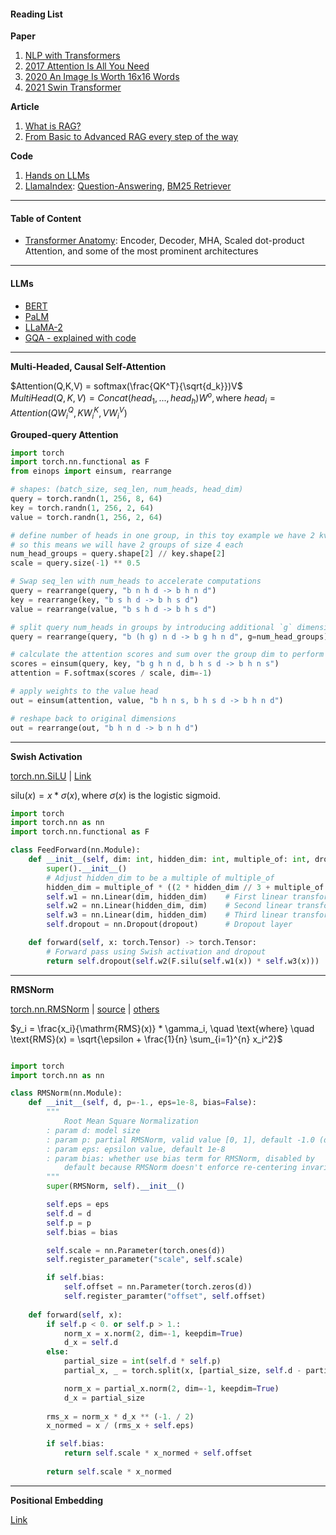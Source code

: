#### Reading List 

**Paper**

1. [NLP with Transformers](//C:/Users/caiji/Documents/PDF/Lewis%20Tunstall,%20Leandro%20von%20Werra,%20Thomas%20Wolf%20-%20Natural%20Language%20Processing%20with%20Transformers_%20Building%20Language%20Applications%20with%20Hugging%20Face-O'Reilly%20Media%20(2022).pdf)
2. [2017 Attention Is All You Need](https://arxiv.org/pdf/1706.03762)
3. [2020 An Image Is Worth 16x16 Words](https://arxiv.org/pdf/2010.11929)
4. [2021 Swin Transformer](https://arxiv.org/pdf/2103.14030)


**Article**

1. [What is RAG?](https://cohere.com/blog/what-is-rag)
2. [From Basic to Advanced RAG every step of the way](https://rahuld3eora.medium.com/from-basic-to-advanced-rag-every-step-of-the-way-dee3a3a1aae9)

**Code**  

1. [Hands on LLMs](https://github.com/HandsOnLLM/Hands-On-Large-Language-Models/tree/main)  
2. [LlamaIndex](https://github.com/run-llama/llama_index/tree/main): [Question-Answering](https://docs.llamaindex.ai/en/stable/use_cases/q_and_a/), [BM25 Retriever](https://docs.llamaindex.ai/en/stable/examples/retrievers/bm25_retriever/)  


---

#### Table of Content 

- [Transformer Anatomy](#transformer-anatomy): Encoder, Decoder, MHA, Scaled dot-product Attention, and some of the most prominent architectures

---

#### LLMs

- [BERT](https://cameronrwolfe.substack.com/p/language-understanding-with-bert#§berts-architecture)  
- [PaLM](https://blog.eleuther.ai/rotary-embeddings/)  
- [LLaMA-2](https://cameronrwolfe.substack.com/p/llama-2-from-the-ground-up)  
- [GQA - explained with code](https://medium.com/@maxshapp/grouped-query-attention-gqa-explained-with-code-e56ee2a1df5a)

---

**Multi-Headed, Causal Self-Attention**  

$Attention(Q,K,V) = softmax(\frac{QK^T}{\sqrt{d_k}})V$  
$MultiHead(Q,K,V) = Concat(head_1, ..., head_h)W^o, \text{where } head_i = Attention(QW^Q_i, KW^K_i, VW^V_i)$

**Grouped-query Attention**  

```python  
import torch
import torch.nn.functional as F
from einops import einsum, rearrange

# shapes: (batch_size, seq_len, num_heads, head_dim)  
query = torch.randn(1, 256, 8, 64)  
key = torch.randn(1, 256, 2, 64)  
value = torch.randn(1, 256, 2, 64)  

# define number of heads in one group, in this toy example we have 2 kv_heads, 
# so this means we will have 2 groups of size 4 each
num_head_groups = query.shape[2] // key.shape[2]
scale = query.size(-1) ** 0.5

# Swap seq_len with num_heads to accelerate computations
query = rearrange(query, "b n h d -> b h n d")
key = rearrange(key, "b s h d -> b h s d")
value = rearrange(value, "b s h d -> b h s d")

# split query num_heads in groups by introducing additional `g` dimension
query = rearrange(query, "b (h g) n d -> b g h n d", g=num_head_groups)

# calculate the attention scores and sum over the group dim to perform averaging 
scores = einsum(query, key, "b g h n d, b h s d -> b h n s")
attention = F.softmax(scores / scale, dim=-1)

# apply weights to the value head
out = einsum(attention, value, "b h n s, b h s d -> b h n d")

# reshape back to original dimensions
out = rearrange(out, "b h n d -> b n h d")
```



---

**Swish Activation**

[torch.nn.SiLU](https://pytorch.org/docs/stable/generated/torch.nn.SiLU.html) | [Link](https://medium.com/@jiangmen28/beyond-relu-discovering-the-power-of-swiglu-超越-relu-发现-swiglu-的力量-9dbc7d8258bf)

$\text{silu}(x) = x * \sigma(x), \text{where } \sigma(x) \text{ is the logistic sigmoid.}$

```python
import torch 
import torch.nn as nn
import torch.nn.functional as F

class FeedForward(nn.Module):
    def __init__(self, dim: int, hidden_dim: int, multiple_of: int, dropout: float):
        super().__init__()
        # Adjust hidden_dim to be a multiple of multiple_of
        hidden_dim = multiple_of * ((2 * hidden_dim // 3 + multiple_of -1) // multiple_of)
        self.w1 = nn.Linear(dim, hidden_dim)    # First linear transformation
        self.w2 = nn.Linear(hidden_dim, dim)    # Second linear transformation
        self.w3 = nn.Linear(dim, hidden_dim)    # Third linear transformation 
        self.dropout = nn.Dropout(dropout)      # Dropout layer

    def forward(self, x: torch.Tensor) -> torch.Tensor:
        # Forward pass using Swish activation and dropout
        return self.dropout(self.w2(F.silu(self.w1(x)) * self.w3(x)))
```

---

**RMSNorm**

[torch.nn.RMSNorm](https://pytorch.org/docs/stable/generated/torch.nn.RMSNorm.html) | [source](https://github.com/pytorch/pytorch/blob/v2.6.0/torch/nn/modules/normalization.py#L321) | [others](https://github.com/bzhangGo/rmsnorm/blob/master/rmsnorm_torch.py)

$y_i = \frac{x_i}{\mathrm{RMS}(x)} * \gamma_i, \quad
        \text{where} \quad \text{RMS}(x) = \sqrt{\epsilon + \frac{1}{n} \sum_{i=1}^{n} x_i^2}$

```python 

import torch
import torch.nn as nn

class RMSNorm(nn.Module):
    def __init__(self, d, p=-1., eps=1e-8, bias=False):
        """
            Root Mean Square Normalization
        : param d: model size
        : param p: partial RMSNorm, valid value [0, 1], default -1.0 (disable)
        : param eps: epsilon value, default 1e-8
        : param bias: whether use bias term for RMSNorm, disabled by 
            default because RMSNorm doesn't enforce re-centering invariance.
        """
        super(RMSNorm, self).__init__()

        self.eps = eps
        self.d = d
        self.p = p
        self.bias = bias

        self.scale = nn.Parameter(torch.ones(d))
        self.register_parameter("scale", self.scale)

        if self.bias:
            self.offset = nn.Parameter(torch.zeros(d))
            self.register_paramter("offset", self.offset)
    
    def forward(self, x):
        if self.p < 0. or self.p > 1.:
            norm_x = x.norm(2, dim=-1, keepdim=True)
            d_x = self.d
        else:
            partial_size = int(self.d * self.p)
            partial_x, _ = torch.split(x, [partial_size, self.d - partial_size], dim=-1)

            norm_x = partial_x.norm(2, dim=-1, keepdim=True)
            d_x = partial_size
        
        rms_x = norm_x * d_x ** (-1. / 2)
        x_normed = x / (rms_x + self.eps)

        if self.bias:
            return self.scale * x_normed + self.offset
        
        return self.scale * x_normed
```

---

**Positional Embedding**

[Link](https://huggingface.co/blog/designing-positional-encoding)